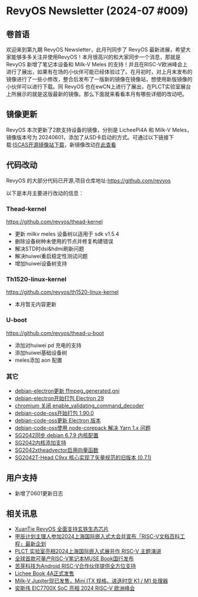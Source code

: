 # RevyOS Newsletter (2024-07 #009)

## 卷首语

欢迎来到第九期 RevyOS Newsletter，此月刊同步了 RevyOS 最新进展，希望大家能够多多关注并使用RevyOS！本月很高兴的和大家同步一个消息，那就是 RevyOS 新增了笔记本设备和 Milk-V Meles 的支持！并且在RISC-V欧洲峰会上进行了展出，如果有在场的小伙伴可能已经体验过了。在月初时，对上月末发布的镜像进行了一些小修改，整合后发布了一版新的镜像在镜像站，想使用新版镜像的小伙伴可以进行下载。同 RevyOS 也在ewCN上进行了展出，在PLCT实验室展台上所展示的就是这版最新的镜像。那么下面就来看看本月有哪些详细的改动吧。

## 镜像更新

RevyOS 本次更新了2款支持设备的镜像，分别是 LicheePi4A 和 Milk-V Meles，镜像版本号为 20240601，添加了从SD卡启动的方式。可通过以下链接下载:[ISCAS开源镜像站下载](https://mirror.iscas.ac.cn/revyos/extra/images/)，新镜像改动[在此查看](https://revyos.github.io/docs/changelog/lpi4a/20240601/)

## 代码改动

RevyOS 的大部分代码已开源,项目仓库地址:https://github.com/revyos

以下是本月主要进行改动的信息：

### Thead-kernel

https://github.com/revyos/thead-kernel

- 更新 milkv meles 设备树以适用于 sdk v1.5.4
- 删除设备树种未使用的节点并修复构建错误
- 解决STD时dsi&hdmi刷新问题
- 解决huiwei重启稳定性测试问题
- 增加huiwei设备树支持

### Th1520-linux-kernel

https://github.com/revyos/th1520-linux-kernel

- 本月暂无内容更新

### U-boot

https://github.com/revyos/thead-u-boot

- 添加对huiwei pd 充电的支持
- 添加huiwei基础设备树
- meles添加 aon 配置

### 其它

- [debian-electron更新 ffmpeg_generated.gni](https://github.com/revyos/debian-electron/commit/3bbcfc35f8df28c37f086de4521191adadca0e91)
- [debian-electron开始打包 Electron 29](https://github.com/revyos/debian-electron/commit/b90ab8a8de3ff10f554a3dfc4f75064e43391f1c)
- [chromium 关闭 enable_validating_command_decoder](https://github.com/revyos/chromium/commit/1d4f0d4ccb90c02b23434a2e7d07b2825e51d81f)
- [debian-code-oss开始打包 1.90.0](https://github.com/revyos/debian-code-oss/commit/96fa43406c2e949b3f20d8fb93ffa45c24dc5b94)
- [debian-code-oss更新 Electron 版本](https://github.com/revyos/debian-code-oss/commit/ec180c1f507bcf778adaf7e139913f9273e35378)
- [debian-code-oss使用 node-corepack 解决 Yarn 1.x 问题](https://github.com/revyos/debian-code-oss/commit/ec180c1f507bcf778adaf7e139913f9273e35378)
- [SG2042同步 debian 6.7.9 内核配置](https://github.com/revyos/sg2042-vendor-kernel/commit/64aca8fe735dcfc13e3ce1aff41530104cefcb79)
- [SG2042内核添加支持](https://github.com/revyos/sg2042-vendor-kernel/commit/ec2ac46bbaf22e0534506cd986033b4f84632a56)
- [SG2042xtheadvector启用向量函数](https://github.com/revyos/sg2042-vendor-kernel/commit/0f66f4cd26ec037f310d6f297e54852901090ffc)
- [SG2042T-Head C9xx 核心实现了矢量规范的旧版本 (0.7.1)](https://github.com/revyos/sg2042-vendor-kernel/commit/df962a1a3cd0dea76cffc5dfdb901d6f68e70dd5)

## 用户支持

- 新增了0601更新日志

## 相关讯息

- [XuanTie RevyOS 全面支持玄铁生态芯片](https://mp.weixin.qq.com/s/_HBTYlaoUucqZXHVKJ4_LQ)
- [甲辰计划主理人参加2024上海国际嵌入式大会并宣布「RISC-V文档百科工程」最新企划](https://mp.weixin.qq.com/s/bJ7ssJYHccAKA4PxEsgk9g)
- [PLCT 实验室亮相2024上海国际嵌入式展并作 RISC-V 主题演讲](https://mp.weixin.qq.com/s/4Kae99_wTPgQBPqJTwh9mg)
- [全球首款可量产RISC-V笔记本MUSE Book国行发布](https://www.ithome.com/0/776/432.htm)
- [苦芽科技为Android RISC-V合作伙伴提供全方位支持](https://mp.weixin.qq.com/s?__biz=MzUyNjM3MTIzMw==&mid=2247484009&idx=1&sn=2595f62800eab6d9411e61caed9641fb&scene=21#wechat_redirect)
- [Lichee Book 4A正式发售](https://x.com/SipeedIO/status/1803005693210853780)
- [Milk-V Jupiter现已发售，Mini ITX 规格、进迭时空 K1 / M1 处理器](https://www.ithome.com/0/778/507.htm)
- [奕斯伟 EIC7700X SoC 亮相 2024 RISC-V 欧洲峰会](https://www.ithome.com/0/778/812.htm)